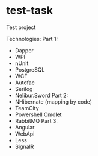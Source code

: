 # test-task
Test project

Technologies:
Part 1:
  - Dapper
  - WPF
  - nUnit
  - PostgreSQL
  - WCF
  - Autofac
  - Serilog
  - Nelibur.Sword
Part 2:
  - NHibernate (mapping by code)
  - TeamCity
  - Powershell Cmdlet
  - RabbitMQ
Part 3:
  - Angular
  - WebApi
  - Less
  - SignalR
